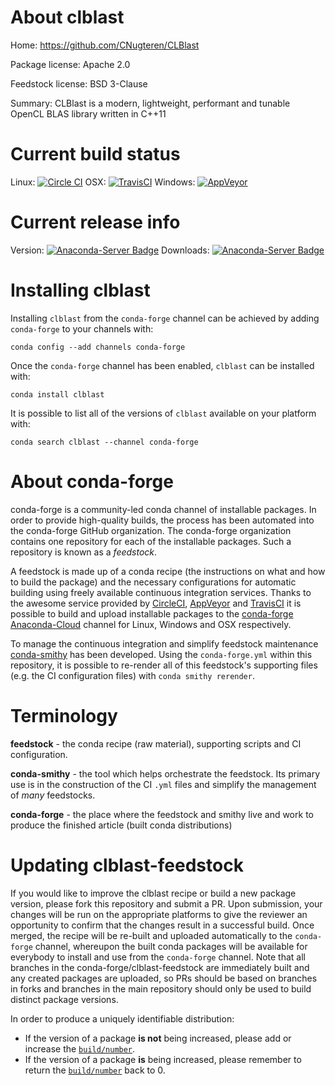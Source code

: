 About clblast
=============

Home: https://github.com/CNugteren/CLBlast

Package license: Apache 2.0

Feedstock license: BSD 3-Clause

Summary: CLBlast is a modern, lightweight, performant and tunable OpenCL BLAS library written in C++11



Current build status
====================

Linux: [![Circle CI](https://circleci.com/gh/conda-forge/clblast-feedstock.svg?style=shield)](https://circleci.com/gh/conda-forge/clblast-feedstock)
OSX: [![TravisCI](https://travis-ci.org/conda-forge/clblast-feedstock.svg?branch=master)](https://travis-ci.org/conda-forge/clblast-feedstock)
Windows: [![AppVeyor](https://ci.appveyor.com/api/projects/status/github/conda-forge/clblast-feedstock?svg=True)](https://ci.appveyor.com/project/conda-forge/clblast-feedstock/branch/master)

Current release info
====================
Version: [![Anaconda-Server Badge](https://anaconda.org/conda-forge/clblast/badges/version.svg)](https://anaconda.org/conda-forge/clblast)
Downloads: [![Anaconda-Server Badge](https://anaconda.org/conda-forge/clblast/badges/downloads.svg)](https://anaconda.org/conda-forge/clblast)

Installing clblast
==================

Installing `clblast` from the `conda-forge` channel can be achieved by adding `conda-forge` to your channels with:

```
conda config --add channels conda-forge
```

Once the `conda-forge` channel has been enabled, `clblast` can be installed with:

```
conda install clblast
```

It is possible to list all of the versions of `clblast` available on your platform with:

```
conda search clblast --channel conda-forge
```


About conda-forge
=================

conda-forge is a community-led conda channel of installable packages.
In order to provide high-quality builds, the process has been automated into the
conda-forge GitHub organization. The conda-forge organization contains one repository
for each of the installable packages. Such a repository is known as a *feedstock*.

A feedstock is made up of a conda recipe (the instructions on what and how to build
the package) and the necessary configurations for automatic building using freely
available continuous integration services. Thanks to the awesome service provided by
[CircleCI](https://circleci.com/), [AppVeyor](http://www.appveyor.com/)
and [TravisCI](https://travis-ci.org/) it is possible to build and upload installable
packages to the [conda-forge](https://anaconda.org/conda-forge)
[Anaconda-Cloud](http://docs.anaconda.org/) channel for Linux, Windows and OSX respectively.

To manage the continuous integration and simplify feedstock maintenance
[conda-smithy](http://github.com/conda-forge/conda-smithy) has been developed.
Using the ``conda-forge.yml`` within this repository, it is possible to re-render all of
this feedstock's supporting files (e.g. the CI configuration files) with ``conda smithy rerender``.


Terminology
===========

**feedstock** - the conda recipe (raw material), supporting scripts and CI configuration.

**conda-smithy** - the tool which helps orchestrate the feedstock.
                   Its primary use is in the construction of the CI ``.yml`` files
                   and simplify the management of *many* feedstocks.

**conda-forge** - the place where the feedstock and smithy live and work to
                  produce the finished article (built conda distributions)


Updating clblast-feedstock
==========================

If you would like to improve the clblast recipe or build a new
package version, please fork this repository and submit a PR. Upon submission,
your changes will be run on the appropriate platforms to give the reviewer an
opportunity to confirm that the changes result in a successful build. Once
merged, the recipe will be re-built and uploaded automatically to the
`conda-forge` channel, whereupon the built conda packages will be available for
everybody to install and use from the `conda-forge` channel.
Note that all branches in the conda-forge/clblast-feedstock are
immediately built and any created packages are uploaded, so PRs should be based
on branches in forks and branches in the main repository should only be used to
build distinct package versions.

In order to produce a uniquely identifiable distribution:
 * If the version of a package **is not** being increased, please add or increase
   the [``build/number``](http://conda.pydata.org/docs/building/meta-yaml.html#build-number-and-string).
 * If the version of a package **is** being increased, please remember to return
   the [``build/number``](http://conda.pydata.org/docs/building/meta-yaml.html#build-number-and-string)
   back to 0.
